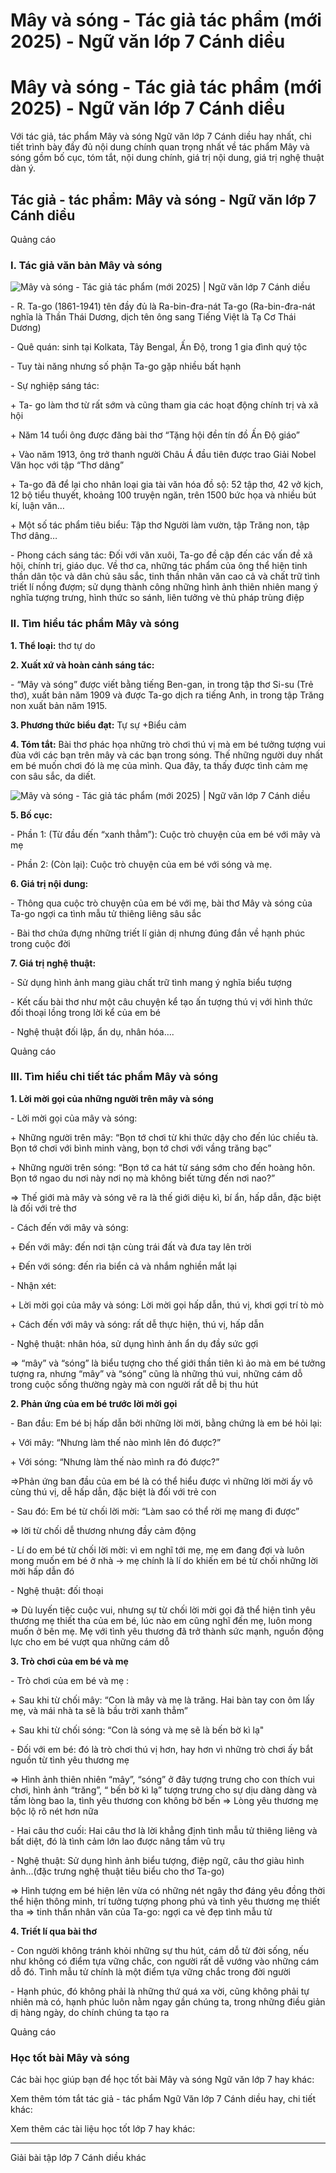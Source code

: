 # Mây và sóng - Tác giả tác phẩm (mới 2025) - Ngữ văn lớp 7 Cánh diều

# Mây và sóng - Tác giả tác phẩm (mới 2025) - Ngữ văn lớp 7 Cánh diều

Với tác giả, tác phẩm Mây và sóng Ngữ văn lớp 7 Cánh diều hay nhất, chi tiết trình bày đầy đủ nội dung chính quan trọng nhất về tác phẩm Mây và sóng gồm bố cục, tóm tắt, nội dung chính, giá trị nội dung, giá trị nghệ thuật dàn ý.

## Tác giả - tác phẩm: Mây và sóng - Ngữ văn lớp 7 Cánh diều

Quảng cáo

### **I. Tác giả văn bản Mây và sóng**

![Mây và sóng - Tác giả tác phẩm \(mới 2025\) | Ngữ văn lớp 7 Cánh diều](https://vietjack.com/soan-van-lop-7-cd/images/tac-gia-tac-pham-may-va-song.PNG)

\- R. Ta-go (1861-1941) tên đầy đủ là Ra-bin-đra-nát Ta-go (Ra-bin-đra-nát nghĩa là Thần Thái Dương, dịch tên ông sang Tiếng Việt là Tạ Cơ Thái Dương) 

\- Quê quán: sinh tại Kolkata, Tây Bengal, Ấn Độ, trong 1 gia đình quý tộc 

\- Tuy tài năng nhưng số phận Ta-go gặp nhiều bất hạnh 

\- Sự nghiệp sáng tác: 

\+ Ta- go làm thơ từ rất sớm và cũng tham gia các hoạt động chính trị và xã hội 

\+ Năm 14 tuổi ông được đăng bài thơ “Tặng hội đền tín đồ Ấn Độ giáo” 

\+ Vào năm 1913, ông trở thanh người Châu Á đầu tiên được trao Giải Nobel Văn học với tập “Thơ dâng” 

\+ Ta-go đã để lại cho nhân loại gia tài văn hóa đồ sộ: 52 tập thơ, 42 vở kịch, 12 bộ tiểu thuyết, khoảng 100 truyện ngăn, trên 1500 bức họa và nhiều bút kí, luận văn… 

\+ Một số tác phẩm tiêu biểu: Tập thơ Người làm vườn, tập Trăng non, tập Thơ dâng… 

\- Phong cách sáng tác: Đối với văn xuôi, Ta-go đề cập đến các vấn đề xã hội, chính trị, giáo dục. Về thơ ca, những tác phẩm của ông thể hiện tinh thần dân tộc và dân chủ sâu sắc, tinh thần nhân văn cao cả và chất trữ tình triết lí nồng đượm; sử dụng thành công những hình ảnh thiên nhiên mang ý nghĩa tượng trưng, hình thức so sánh, liên tưởng vè thủ pháp trùng điệp 

### **II. Tìm hiểu tác phẩm Mây và sóng**

**1\. Thể loại:** thơ tự do

**2\. Xuất xứ và hoàn cảnh sáng tác:**

\- “Mây và sóng” được viết bằng tiếng Ben-gan, in trong tập thơ Si-su (Trẻ thơ), xuất bản năm 1909 và được Ta-go dịch ra tiếng Anh, in trong tập Trăng non xuất bản năm 1915. 

**3\. Phương thức biểu đạt:** Tự sự +Biểu cảm

**4\. Tóm tắt:** Bài thơ phác họa những trò chơi thú vị mà em bé tưởng tượng vui đùa với các bạn trên mây và các bạn trong sóng. Thế những người duy nhất em bé muốn chơi đó là mẹ của mình. Qua đây, ta thấy được tình cảm mẹ con sâu sắc, da diết. 

![Mây và sóng - Tác giả tác phẩm \(mới 2025\) | Ngữ văn lớp 7 Cánh diều](https://vietjack.com/soan-van-lop-7-cd/images/tac-gia-tac-pham-may-va-song-111.PNG)

**5\. Bố cục:**

\- Phần 1: (Từ đầu đến “xanh thẳm”): Cuộc trò chuyện của em bé với mây và mẹ 

\- Phần 2: (Còn lại): Cuộc trò chuyện của em bé với sóng và mẹ. 

**6\. Giá trị nội dung:**

\- Thông qua cuộc trò chuyện của em bé với mẹ, bài thơ Mây và sóng của Ta-go ngợi ca tình mẫu tử thiêng liêng sâu sắc 

\- Bài thơ chứa đựng những triết lí giản dị nhưng đúng đắn về hạnh phúc trong cuộc đời 

**7\. Giá trị nghệ thuật:**

\- Sử dụng hình ảnh mang giàu chất trữ tình mang ý nghĩa biểu tượng 

\- Kết cấu bài thơ như một câu chuyện kể tạo ấn tượng thú vị với hình thức đối thoại lồng trong lời kể của em bé 

\- Nghệ thuật đối lập, ẩn dụ, nhân hóa…. 

Quảng cáo

### **III. Tìm hiểu chi tiết tác phẩm Mây và sóng**

**1\. Lời mời gọi của những người trên mây và sóng**

\- Lời mời gọi của mây và sóng:

\+ Những người trên mây: “Bọn tớ chơi từ khi thức dậy cho đến lúc chiều tà. Bọn tớ chơi với bình minh vàng, bọn tớ chơi với vầng trăng bạc”

\+ Những người trên sóng: “Bọn tớ ca hát từ sáng sớm cho đến hoàng hôn. Bọn tớ ngao du nơi này nơi nọ mà không biết từng đến nơi nao?”

⇒ Thế giới mà mây và sóng vẽ ra là thế giới diệu kì, bí ẩn, hấp dẫn, đặc biệt là đối với trẻ thơ

\- Cách đến với mây và sóng:

\+ Đến với mây: đến nơi tận cùng trái đất và đưa tay lên trời

\+ Đến với sóng: đến rìa biển cả và nhắm nghiền mắt lại

\- Nhận xét:

\+ Lời mời gọi của mây và sóng: Lời mời gọi hấp dẫn, thú vị, khơi gợi trí tò mò

\+ Cách đến với mây và sóng: rất dễ thực hiện, thú vị, hấp dẫn

\- Nghệ thuật: nhân hóa, sử dụng hình ảnh ẩn dụ đầy sức gợi

⇒ “mây” và “sóng” là biểu tượng cho thế giới thần tiên kì ảo mà em bé tưởng tượng ra, nhưng “mây” và “sóng” cũng là những thú vui, những cám dỗ trong cuộc sống thường ngày mà con người rất dễ bị thu hút

**2\. Phản ứng của em bé trước lời mời gọi**

\- Ban đầu: Em bé bị hấp dẫn bởi những lời mời, bằng chứng là em bé hỏi lại:

\+ Với mây: “Nhưng làm thế nào mình lên đó được?”

\+ Với sóng: “Nhưng làm thế nào mình ra đó được?”

⇒Phản ứng ban đầu của em bé là có thể hiểu được vì những lời mời ấy vô cùng thú vị, dễ hấp dẫn, đặc biệt là đối với trẻ con

\- Sau đó: Em bé từ chối lời mời: “Làm sao có thể rời mẹ mang đi được”

⇒ lời từ chối dễ thương nhưng đầy cảm động

\- Lí do em bé từ chối lời mời: vì em nghĩ tới mẹ, mẹ em đang đợi và luôn mong muốn em bé ở nhà -> mẹ chính là lí do khiến em bé từ chối những lời mời hấp dẫn đó

\- Nghệ thuật: đối thoại

⇒ Dù luyến tiệc cuộc vui, nhưng sự từ chối lời mời gọi đã thể hiện tình yêu thương mẹ thiết tha của em bé, lúc nào em cũng nghĩ đến mẹ, luôn mong muốn ở bên mẹ. Mẹ với tình yêu thương đã trở thành sức mạnh, nguồn động lực cho em bé vượt qua những cám dỗ

**3\. Trò chơi của em bé và mẹ**

\- Trò chơi của em bé và mẹ :

\+ Sau khi từ chối mây: “Con là mây và mẹ là trăng. Hai bàn tay con ôm lấy mẹ, và mái nhà ta sẽ là bầu trời xanh thẳm”

\+ Sau khi từ chối sóng: “Con là sóng và mẹ sẽ là bến bờ kì lạ"

\- Đối với em bé: đó là trò chơi thú vị hơn, hay hơn vì những trò chơi ấy bắt nguồn từ tình yêu thương mẹ

⇒ Hình ảnh thiên nhiên “mây”, “sóng” ở đây tượng trưng cho con thích vui chơi, hình ảnh “trăng”, “ bến bờ kì lạ” tượng trưng cho sự dịu dàng dàng và tấm lòng bao la, tình yêu thương con không bờ bến ⇒ Lòng yêu thương mẹ bộc lộ rõ nét hơn nữa

\- Hai câu thơ cuối: Hai câu thơ là lời khẳng định tình mẫu tử thiêng liêng và bất diệt, đó là tình cảm lớn lao được nâng tầm vũ trụ

\- Nghệ thuật: Sử dụng hình ảnh biểu tượng, điệp ngữ, câu thơ giàu hình ảnh...(đặc trưng nghệ thuật tiêu biểu cho thơ Ta-go)

⇒ Hình tượng em bé hiện lên vừa có những nét ngây thơ đáng yêu đồng thời thể hiện thông minh, trí tưởng tượng phong phú và tình yêu thương mẹ thiết tha ⇒ tinh thần nhân văn của Ta-go: ngợi ca vẻ đẹp tình mẫu tử

**4\. Triết lí qua bài thơ**

\- Con người không tránh khỏi những sự thu hút, cám dỗ từ đời sống, nếu như không có điểm tựa vững chắc, con người rất dễ vướng vào những cám dỗ đó. Tình mẫu tử chính là một điểm tựa vững chắc trong đời người

\- Hạnh phúc, đó không phải là những thứ quá xa vời, cũng không phải tự nhiên mà có, hạnh phúc luôn nằm ngay gần chúng ta, trong những điều giản dị hàng ngày, do chính chúng ta tạo ra

Quảng cáo

### **Học tốt bài Mây và sóng**

Các bài học giúp bạn để học tốt bài Mây và sóng Ngữ văn lớp 7 hay khác:

Xem thêm tóm tắt tác giả - tác phẩm Ngữ Văn lớp 7 Cánh diều hay, chi tiết khác:

Xem thêm các tài liệu học tốt lớp 7 hay khác:

* * *

Giải bài tập lớp 7 Cánh diều khác
